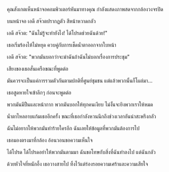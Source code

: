 คุณสังเกตเห็นหน้าจอคอมพิวเตอร์หันมาทางคุณ กำลังแสดงภาพสดจากกล้องวงจรปิด

บนหน้าจอ เอดี สจ๊วตปรากฏตัว สีหน้าหวาดกลัว

เอดี สจ๊วต: "ฉันไม่รู้จะทำยังไง! ได้โปรดช่วยฉันด้วย!"

เธอเริ่มร้องไห้ไม่หยุด ควบคู่กับการเช็ดน้ำตาออกจากใบหน้า

เอดี สจ๊วต: "พวกมันบอกว่าจะฆ่าฉันถ้าฉันไม่บอกเรื่องการประชุม"

เสียงของเธอสั่นเครือขณะที่พูดต่อ

มันควรจะเป็นแค่การรวมตัวกันตามปกติที่ศูนย์ชุมชน แต่แล้วพวกนั้นก็โผล่มา...

เธอสูดหายใจเข้าลึกๆ ก่อนจะพูดต่อ

พวกมันมีปืนและหน้ากาก พวกมันบอกให้ทุกคนเงียบ ไม่งั้นจะยิงพวกเราให้หมด

น้ำตาไหลอาบแก้มเธออีกครั้ง ขณะที่เธอกำลังหวนนึกถึงช่วงเวลาอันน่าสะพรึงกลัว

ฉันไม่อยากให้พวกมันทำร้ายใครอีก ฉันเลยให้ข้อมูลที่พวกมันต้องการไป

เธอมองตรงมาที่กล้อง อ้อนวอนขอความเห็นใจ

ได้โปรด ได้โปรดอย่าให้พวกมันตามมา ฉันขอโทษกับสิ่งที่ฉันทำลงไป แต่ฉันกลัว

ด้วยหัวใจที่หนักอึ้ง เธอวางสายไป ทิ้งไว้แต่ร่องรอยความเศร้าและความเสียใจ
